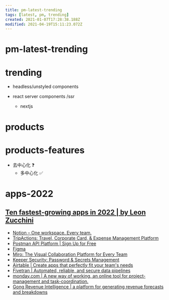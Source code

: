 ```yaml
---
title: pm-latest-trending
tags: [latest, pm, trending]
created: 2021-01-07T17:28:38.188Z
modified: 2021-04-19T15:11:23.072Z
---
```


# pm-latest-trending

# trending

- headless/unstyled components

- react server components /ssr
  - nextjs
# products

# products-features
- 去中心化 ❓
  - 多中心化 ✅
# apps-2022

## [Ten fastest-growing apps in 2022 | by Leon Zucchini](https://blog.curiosity.ai/ten-fastest-growing-apps-in-2022-including-some-you-dont-know-c177e46cc5f1)

- [Notion – One workspace. Every team.](https://www.notion.so/)
- [TripActions: Travel, Corporate Card, & Expense Management Platform](https://tripactions.com/)
- [Postman API Platform | Sign Up for Free](https://www.postman.com/)
- [Figma](https://www.figma.com/)
- [Miro: The Visual Collaboration Platform for Every Team](https://miro.com/)
- [Keeper Security: Password & Secrets Management](https://www.keepersecurity.com/)
- [Airtable | Create apps that perfectly fit your team's needs](https://www.airtable.com/)
- [Fivetran | Automated, reliable, and secure data pipelines](https://www.fivetran.com/)
- [monday.com | A new way of working, an online tool for project-management and task-coordination.](https://monday.com/)
- [Gong Revenue Intelligence | a platform for generating revenue forecasts and breakdowns](https://www.gong.io/)
